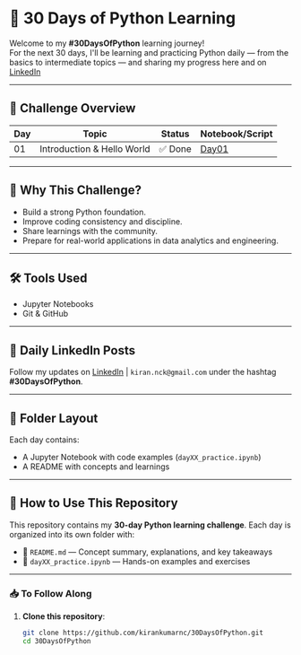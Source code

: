 # 🚀 30 Days of Python Learning

Welcome to my **#30DaysOfPython** learning journey!  
For the next 30 days, I'll be learning and practicing Python daily — from the basics to intermediate topics — and sharing my progress here and on [LinkedIn](https://www.linkedin.com/in/kirankumarnc/) 

---

## 📅 Challenge Overview

| Day | Topic                        | Status  | Notebook/Script |
|-----|------------------------------|---------|------------------|
| 01  | Introduction & Hello World   | ✅ Done | [Day01](Day01/)   |

---

## 🧠 Why This Challenge?

- Build a strong Python foundation.
- Improve coding consistency and discipline.
- Share learnings with the community.
- Prepare for real-world applications in data analytics and engineering.

---

## 🛠 Tools Used

- Jupyter Notebooks
- Git & GitHub


---

## 📌 Daily LinkedIn Posts

Follow my updates on [LinkedIn](https://www.linkedin.com/in/kirankumarnc/) | `kiran.nck@gmail.com` under the hashtag **#30DaysOfPython**.

---

## 📁 Folder Layout

Each day contains:
- A Jupyter Notebook with code examples (`dayXX_practice.ipynb`)
- A README with concepts and learnings

---
## 🚀 How to Use This Repository

This repository contains my **30-day Python learning challenge**. Each day is organized into its own folder with:

- 📝 `README.md` — Concept summary, explanations, and key takeaways  
- 📓 `dayXX_practice.ipynb` — Hands-on examples and exercises

---

### 📥 To Follow Along

1. **Clone this repository**:
   ```bash
   git clone https://github.com/kirankumarnc/30DaysOfPython.git
   cd 30DaysOfPython



